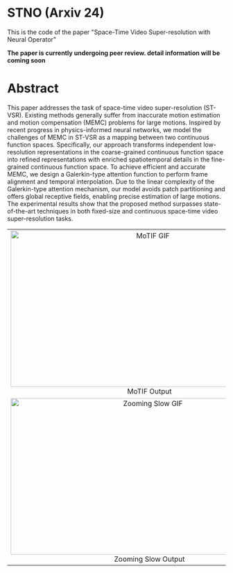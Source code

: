 # STNO (Arxiv 24)
This is the code of the paper "Space-Time Video Super-resolution with Neural Operator"

**The paper is currently undergoing peer review. detail information will be coming soon**
# Abstract 

This paper addresses the task of space-time video super-resolution (ST-VSR). Existing methods generally suffer from inaccurate motion estimation and motion compensation (MEMC) problems for large motions. Inspired by recent progress in physics-informed neural networks, we model the challenges of MEMC in ST-VSR as a mapping between two continuous function spaces. Specifically, our approach transforms independent low-resolution representations in the coarse-grained continuous function space into refined representations with enriched spatiotemporal details in the fine-grained continuous function space. To achieve efficient and accurate MEMC, we design a Galerkin-type attention function to perform frame alignment and temporal interpolation. Due to the linear complexity of the Galerkin-type attention mechanism, our model avoids patch partitioning and offers global receptive fields, enabling precise estimation of large motions. The experimental results show that the proposed method surpasses state-of-the-art techniques in both fixed-size and continuous space-time video super-resolution tasks.



<!-- [pretrained model]( https://pan.baidu.com/s/1PA7IoclyZsDXA7EhNlGQjA?pwd=8n5e)
password: 8n5e  -->


<table>
  <tr>
    <td align="center">
      <img src="GIF/MoTIF_011.gif" alt="MoTIF GIF" width="640" height="360"><br>
      MoTIF Output
    </td>
    <td align="center">
      <img src="GIF/TMnet_011.gif" alt="TMnet GIF" width="640" height="360"><br>
      TMnet Output
    </td>
  </tr>
  <tr>
    <td align="center">
      <img src="GIF/zooming_slow_011.gif" alt="Zooming Slow GIF" width="640" height="360"><br>
      Zooming Slow Output
    </td>
    <td align="center">
      <img src="GIF/NOP_011.gif" alt="NOP GIF" width="640" height="360"><br>
      NOP Output (Ours)
    </td>
  </tr>
</table>
